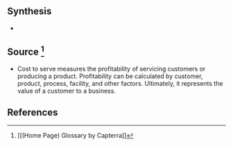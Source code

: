 ## Synthesis
- 
## Source [^1]
- Cost to serve measures the profitability of servicing customers or producing a product. Profitability can be calculated by customer, product, process, facility, and other factors. Ultimately, it represents the value of a customer to a business.
## References

[^1]: [[(Home Page) Glossary by Capterra]]